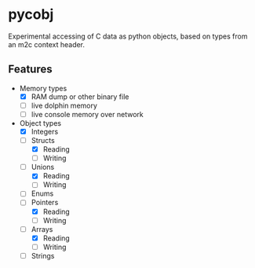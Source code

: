 # pycobj

Experimental accessing of C data as python objects, based on types from an m2c context header.

## Features

- Memory types
    - [x] RAM dump or other binary file
    - [ ] live dolphin memory
    - [ ] live console memory over network
- Object types
    - [x] Integers
    - [ ] Structs
        - [x] Reading
        - [ ] Writing
    - [ ] Unions
        - [x] Reading
        - [ ] Writing
    - [ ] Enums
    - [ ] Pointers
        - [x] Reading
        - [ ] Writing
    - [ ] Arrays
        - [x] Reading
        - [ ] Writing
    - [ ] Strings
